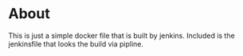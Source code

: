 # About

This is just a simple docker file that is built by jenkins. Included is the jenkinsfile that looks the build via pipline.
